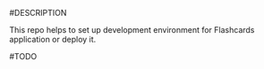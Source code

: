 #DESCRIPTION

This repo helps to set up development environment for Flashcards application or deploy it.

#TODO


